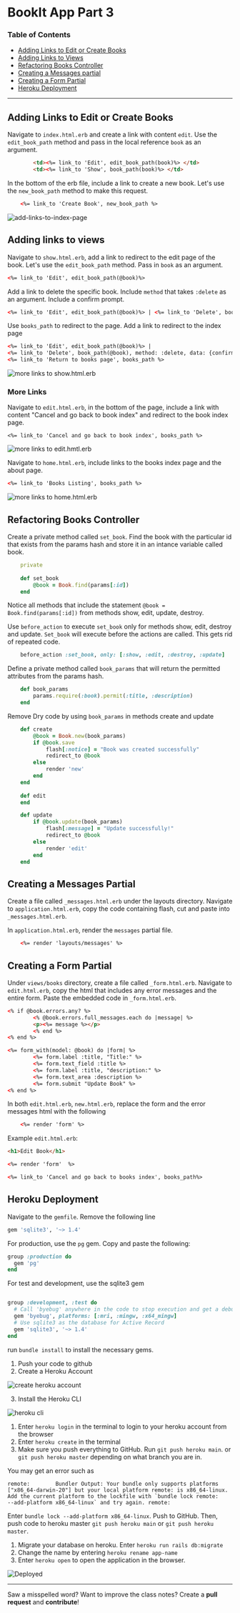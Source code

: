 # BookIt App Part 3

### Table of Contents

- <a href="#adding-links">Adding Links to Edit or Create Books</a>
- <a href="#links-show">Adding Links to Views</a>
- <a href="#refactoring-books">Refactoring Books Controller</a>
- <a href="#refactoring-messages">Creating a Messages partial</a>
- <a href="#form-partial">Creating a Form Partial</a>
- <a href="#heroku-deployment">Heroku Deployment</a>

---

<div id="adding-links"></div>

## Adding Links to Edit or Create Books

Navigate to `index.html.erb` and create a link with content `edit`. Use the `edit_book_path` method and pass in the local reference `book` as an argument.

```html 
        <td><%= link_to 'Edit', edit_book_path(book)%> </td>
        <td><%= link_to 'Show', book_path(book)%> </td>
```

In the bottom of the erb file, include a link to create a new book. Let's use the `new_book_path` method to make this request.

```html
    <%= link_to 'Create Book', new_book_path %>
```
![add-links-to-index-page](../assets/images/C10/links-1.png)

<div id="links-show"></div>

## Adding links to views 

Navigate to `show.html.erb`, add a link to redirect to the edit page of the book. Let's use the `edit_book_path` method. Pass in `book` as an argument.

```html
<%= link_to 'Edit', edit_book_path(@book)%>
```

Add a link to delete the specific book. Include `method` that takes `:delete` as an argument. Include a confirm prompt.

```html
<%= link_to 'Edit', edit_book_path(@book)%> | <%= link_to 'Delete', book_path(@book), method: :delete, data: {confirm: "Are you sure"} %> 
```

Use `books_path` to redirect to the page. Add a link to redirect to the index page

```html
<%= link_to 'Edit', edit_book_path(@book)%> | 
<%= link_to 'Delete', book_path(@book), method: :delete, data: {confirm: "Are you sure"} %> |
<%= link_to 'Return to books page', books_path %>
```
![more links to show.html.erb](../assets/images/C10/show-file-links.png)

### More Links 

Navigate to `edit.html.erb`, in the bottom of the page, include a link with content "Cancel and go back to book index" and redirect to the book index page.
```
<%= link_to 'Cancel and go back to book index', books_path %>
```

![more links to edit.hmtl.erb](../assets/images/C10/edit-file-links.png)

Navigate to `home.html.erb`, include links to the books index page and the about page.

```html
<%= link_to 'Books Listing', books_path %>
```

![more links to home.html.erb](../assets/images/C10/home-file-links.png)

<div id="refactoring-books"></div>

## Refactoring Books Controller
Create a private method called `set_book`. Find the book with the particular id that exists from the params hash and store it in an intance variable called book.

```ruby
    private 
    
    def set_book
        @book = Book.find(params[:id])
    end

```

Notice all methods that include the statement `@book = Book.find(params[:id])` from methods show, edit, update, destroy. 


Use `before_action` to execute `set_book` only for methods show, edit, destroy and update. `Set_book` will execute before the actions are called. This gets rid of repeated code.

```ruby
    before_action :set_book, only: [:show, :edit, :destroy, :update]
```
 
Define a private method called `book_params` that will return the permitted attributes from the params hash.

```ruby
    def book_params
        params.require(:book).permit(:title, :description)
    end
```

Remove Dry code by using `book_params` in methods create and  update
```ruby
    def create 
        @book = Book.new(book_params)
        if @book.save
            flash[:notice] = "Book was created successfully"
            redirect_to @book
        else 
            render 'new'
        end
    end
    
    def edit
    end

    def update
        if @book.update(book_params)
            flash[:message] = "Update successfully!"
            redirect_to @book
        else
            render 'edit'
        end
    end
```

<div id="refactoring-messages"></div>

## Creating a Messages Partial
Create a file called `_messages.html.erb` under the layouts directory. Navigate to `application.html.erb`, copy the code containing flash, cut and paste into `_messages.html.erb`. 

In `application.html.erb`, render the `messages` partial file.

```html
    <%= render 'layouts/messages' %>
```

<div id="form-partial"></div>

## Creating a Form Partial
Under `views/books` directory, create a file called `_form.html.erb`. Navigate to `edit.html.erb`, copy the html that includes any error messages and the entire form. Paste the embedded code in `_form.html.erb`.

```html
<% if @book.errors.any? %>
        <% @book.errors.full_messages.each do |message| %>
        <p><%= message %></p>
        <% end %>
<% end %>

<%= form_with(model: @book) do |form| %>
        <%= form.label :title, "Title:" %>
        <%= form.text_field :title %>
        <%= form.label :title, "description:" %>
        <%= form.text_area :description %>
        <%= form.submit "Update Book" %>
<% end %>
```

In both `edit.html.erb`, `new.html.erb`, replace the form and the error messages html with the following

```html
    <%= render 'form' %>
```

Example `edit.html.erb`:

```html
<h1>Edit Book</h1>

<%= render 'form'  %>

<%= link_to 'Cancel and go back to books index', books_path%>
```

<div id="heroku-deployment"></div>

## Heroku Deployment
Navigate to the `gemfile`. Remove the following line 

```ruby 
gem 'sqlite3', '~> 1.4'
```

For production, use the `pg` gem. Copy and paste the following:

```ruby
group :production do 
  gem 'pg'
end
```
For test and development, use the sqlite3 gem

```ruby 

group :development, :test do
  # Call 'byebug' anywhere in the code to stop execution and get a debugger console
  gem 'byebug', platforms: [:mri, :mingw, :x64_mingw]
  # Use sqlite3 as the database for Active Record
  gem 'sqlite3', '~> 1.4'
end

```
run `bundle install` to install the necessary gems.

1.    Push your code to github
2.    Create a Heroku Account

![create heroku account](../assets/images/C10/signup-heroku.png)

3.    Install the Heroku CLI

![heroku cli](../assets/images/C10/heroku-cli.png)

1.    Enter `heroku login` in the terminal to login to your heroku account from the browser
2.    Enter `heroku create` in the terminal
3.    Make sure you push everything to GitHub. Run `git push heroku main`. or `git push heroku master` depending on what branch you are in.

You may get an error such as 

```
remote:        Bundler Output: Your bundle only supports platforms ["x86_64-darwin-20"] but your local platform remote: is x86_64-linux. Add the current platform to the lockfile with `bundle lock remote:        --add-platform x86_64-linux` and try again. remote: 
```
Enter `bundle lock --add-platform x86_64-linux`. Push to GitHub. Then, push code to heroku master `git push heroku main` or `git push heroku master`.

1.  Migrate your database on heroku. Enter `heroku run rails db:migrate`
2.  Change the name by entering `heroku rename app-name`
3.  Enter `heroku open` to open the application in the browser.


![Deployed](../assets/images/C10/Deployed.png)

---

Saw a misspelled word? Want to improve the class notes? Create a **pull request** and **contribute**!

